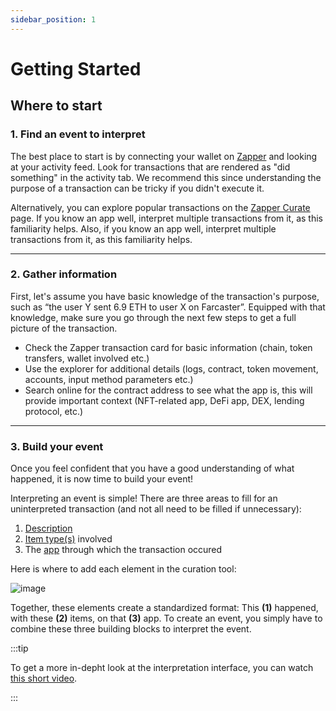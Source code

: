 ```yaml
---
sidebar_position: 1
---
```


# Getting Started

## Where to start

### 1. Find an event to interpret

The best place to start is by connecting your wallet on [Zapper](https://zapper.xyz/) and looking at your activity feed. Look for transactions that are rendered as "did something" in the activity tab. We recommend this since understanding the purpose of a transaction can be tricky if you didn't execute it.

Alternatively, you can explore popular transactions on the [Zapper Curate](https://zapper.xyz/curate/events) page. If you know an app well, interpret multiple transactions from it, as this familiarity helps. Also, if you know an app well, interpret multiple transactions from it, as this familiarity helps.

---
### 2. Gather information

First, let's assume you have basic knowledge of the transaction's purpose, such as “the user Y sent 6.9 ETH to user X on Farcaster”. Equipped with that knowledge, make sure you go through the next few steps to get a full picture of the transaction. 

- Check the Zapper transaction card for basic information (chain, token transfers, wallet involved etc.)
- Use the explorer for additional details (logs, contract, token movement, accounts, input method parameters etc.)
- Search online for the contract address to see what the app is, this will provide important context (NFT-related app, DeFi app, DEX, lending protocol, etc.)

---
### 3. Build your event

Once you feel confident that you have a good understanding of what happened, it is now time to build your event!

Interpreting an event is simple! There are three areas to fill for an uninterpreted transaction (and not all need to be filled if unnecessary):

1. [Description](https://protocol-docs-smoky.vercel.app/docs/Interpretation/event-interpretation/guide/action-verb)
2. [Item type(s)](https://protocol-docs-smoky.vercel.app/docs/Interpretation/event-interpretation/guide/item-types) involved
3. The [app](https://protocol-docs-smoky.vercel.app/docs/Interpretation/event-interpretation/guide/adding-app) through which the transaction occured

Here is where to add each element in the curation tool:

![image](/img/assets/mechanics1.png)

Together, these elements create a standardized format: This **(1)** happened, with these **(2)** items, on that **(3)** app. To create an event, you simply have to combine these three building blocks to interpret the event. 

:::tip 

To get a more in-depht look at the interpretation interface, you can watch [this short video](https://youtu.be/WnOqA-oacSM).

:::
